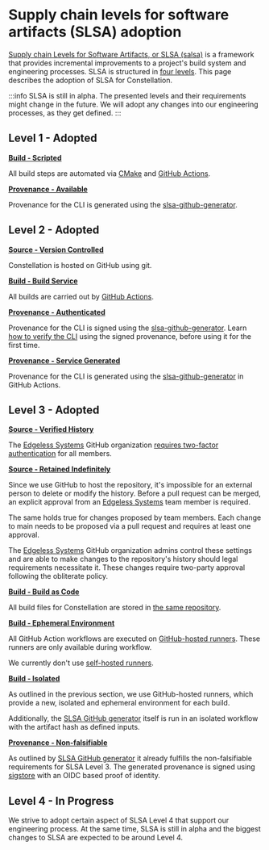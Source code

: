 # Supply chain levels for software artifacts (SLSA) adoption

[Supply chain Levels for Software Artifacts, or SLSA (salsa)](https://slsa.dev/) is a framework that provides incremental improvements to a project's build system and engineering processes. SLSA is structured in [four levels](https://slsa.dev/spec/v0.1/levels). This page describes the adoption of SLSA for Constellation.

:::info
SLSA is still in alpha. The presented levels and their requirements might change in the future. We will adopt any changes into our engineering processes, as they get defined.
:::

## Level 1 - Adopted

**[Build - Scripted](https://slsa.dev/spec/v0.1/requirements#scripted-build)**

All build steps are automated via [CMake](https://github.com/edgelesssys/constellation/blob/main/CMakeLists.txt) and [GitHub Actions](https://github.com/edgelesssys/constellation/tree/main/.github).

**[Provenance - Available](https://slsa.dev/spec/v0.1/requirements#available)**

Provenance for the CLI is generated using the [slsa-github-generator](https://github.com/slsa-framework/slsa-github-generator).

## Level 2 - Adopted

**[Source - Version Controlled](https://slsa.dev/spec/v0.1/requirements#version-controlled)**

Constellation is hosted on GitHub using git.

**[Build - Build Service](https://slsa.dev/spec/v0.1/requirements#build-service)**

All builds are carried out by [GitHub Actions](https://github.com/edgelesssys/constellation/tree/main/.github).

**[Provenance - Authenticated](https://slsa.dev/spec/v0.1/requirements#authenticated)**

Provenance for the CLI is signed using the [slsa-github-generator](https://github.com/slsa-framework/slsa-github-generator). Learn [how to verify the CLI](../workflows/verify-cli.md) using the signed provenance, before using it for the first time.

**[Provenance - Service Generated](https://slsa.dev/spec/v0.1/requirements#service-generated)**

Provenance for the CLI is generated using the [slsa-github-generator](https://github.com/slsa-framework/slsa-github-generator) in GitHub Actions.

## Level 3 - Adopted

**[Source - Verified History](https://slsa.dev/spec/v0.1/requirements#verified-history)**

The [Edgeless Systems](https://github.com/edgelesssys) GitHub organization [requires two-factor authentication](https://docs.github.com/en/organizations/keeping-your-organization-secure/managing-two-factor-authentication-for-your-organization/requiring-two-factor-authentication-in-your-organization) for all members.

**[Source - Retained Indefinitely](https://slsa.dev/spec/v0.1/requirements#retained-indefinitely)**

Since we use GitHub to host the repository, it's impossible for an external person to delete or modify the history. Before a pull request can be merged, an explicit approval from an [Edgeless Systems](https://github.com/edgelesssys) team member is required.

The same holds true for changes proposed by team members. Each change to main needs to be proposed via a pull request and requires at least one approval.

The [Edgeless Systems](https://github.com/edgelesssys) GitHub organization admins control these settings and are able to make changes to the repository's history should legal requirements necessitate it. These changes require two-party approval following the obliterate policy.

**[Build - Build as Code](https://slsa.dev/spec/v0.1/requirements#build-as-code)**

All build files for Constellation are stored in [the same repository](https://github.com/edgelesssys/constellation/tree/main/.github).

**[Build - Ephemeral Environment](https://slsa.dev/spec/v0.1/requirements#ephemeral-environment)**

All GitHub Action workflows are executed on [GitHub-hosted runners](https://docs.github.com/en/actions/using-github-hosted-runners/about-github-hosted-runners). These runners are only available during workflow.

We currently don't use [self-hosted runners](https://docs.github.com/en/actions/hosting-your-own-runners/about-self-hosted-runners).

**[Build - Isolated](https://slsa.dev/spec/v0.1/requirements#isolated)**

As outlined in the previous section, we use GitHub-hosted runners, which provide a new, isolated and ephemeral environment for each build.

Additionally, the [SLSA GitHub generator](https://github.com/slsa-framework/slsa-github-generator#generation-of-provenance) itself is run in an isolated workflow with the artifact hash as defined inputs.

**[Provenance - Non-falsifiable](https://slsa.dev/spec/v0.1/requirements#non-falsifiable)**

As outlined by [SLSA GitHub generator](https://github.com/slsa-framework/slsa-github-generator) it already fulfills the non-falsifiable requirements for SLSA Level 3. The generated provenance is signed using [sigstore](https://sigstore.dev/) with an OIDC based proof of identity.

## Level 4 - In Progress

We strive to adopt certain aspect of SLSA Level 4 that support our engineering process. At the same time, SLSA is still in alpha and the biggest changes to SLSA are expected to be around Level 4.
